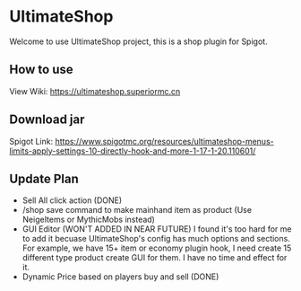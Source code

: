 # UltimateShop

Welcome to use UltimateShop project, this is a shop plugin for Spigot.

## How to use
View Wiki: https://ultimateshop.superiormc.cn

## Download jar
Spigot Link: https://www.spigotmc.org/resources/ultimateshop-menus-limits-apply-settings-10-directly-hook-and-more-1-17-1-20.110601/

## Update Plan
- Sell All click action (DONE)
- /shop save command to make mainhand item as product (Use NeigeItems or MythicMobs instead)
- GUI Editor (WON'T ADDED IN NEAR FUTURE)
  I found it's too hard for me to add it becuase UltimateShop's config has much options and sections.
  For example, we have 15+ item or economy plugin hook, I need create 15 different type product create GUI for them.
  I have no time and effect for it.
- Dynamic Price based on players buy and sell (DONE)
